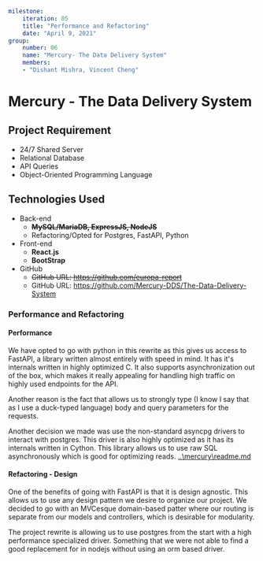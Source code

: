 ```yaml
milestone:
    iteration: 05
    title: "Performance and Refactoring"
    date: "April 9, 2021"
group:
    number: 06
    name: "Mercury- The Data Delivery System"
    members:
    - "Dishant Mishra, Vincent Cheng"
```  
  
# Mercury - The Data Delivery System
## Project Requirement
- 24/7 Shared Server
- Relational Database 
- API Queries
- Object-Oriented Programming Language

## Technologies Used  
- Back-end
     - ~~**MySQL/MariaDB, ExpressJS, NodeJS**~~
     - Refactoring/Opted for Postgres, FastAPI, Python
- Front-end 
     -  **React.js** 
     -  **BootStrap**
- GitHub
    - ~~GitHub URL: https://github.com/europa-report~~
    - GitHub URL: https://github.com/Mercury-DDS/The-Data-Delivery-System

### Performance and Refactoring

#### Performance
We have opted to go with python in this rewrite as this gives us access to FastAPI, 
a library written almost entirely with speed in mind. It has it's internals written 
in highly optimized C. It also supports asynchronization out of the box, which makes 
it really appealing for handling high traffic on highly used endpoints for the API.

Another reason is the fact that allows us to strongly type (I know I say that as I 
use a duck-typed language) body and query parameters for the requests. 

Another decision we made was use the non-standard asyncpg drivers to interact 
with postgres. This driver is also highly optimized as it has its internals written in 
Cython. This library allows us to use raw SQL asynchronously which is good for 
optimizing reads.
[..\mercury\readme.md](..\mercury\readme.md)


#### Refactoring - Design
One of the benefits of going with FastAPI is that it is design agnostic. This allows us
to use any design pattern we desire to organize our project. We decided to go with 
an MVCesque domain-based patter where our routing is separate from our models and 
controllers, which is desirable for modularity.

The project rewrite is allowing us to use postgres from the start with a high 
performance specialized driver. Something that we were not able to find a good 
replacement for in nodejs without using an orm based driver.